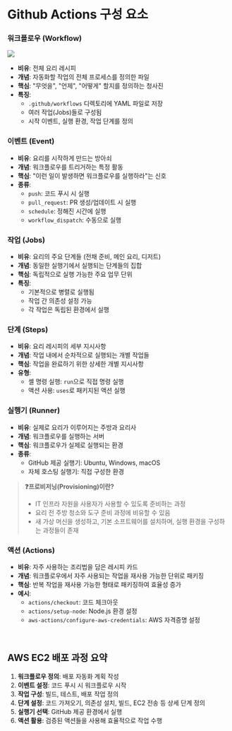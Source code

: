 # Github Actions 구성 요소
### 워크플로우 (Workflow)

<img src="https://docs.github.com/assets/cb-25535/mw-1440/images/help/actions/overview-actions-simple.webp">  

- **비유**: 전체 요리 레시피
- **개념**: 자동화할 작업의 전체 프로세스를 정의한 파일
- **핵심**: "무엇을", "언제", "어떻게" 할지를 정의하는 청사진
- **특징**:
    - `.github/workflows` 디렉토리에 YAML 파일로 저장
    - 여러 작업(Jobs)들로 구성됨
    - 시작 이벤트, 실행 환경, 작업 단계를 정의

### 이벤트 (Event)

- **비유**: 요리를 시작하게 만드는 방아쇠
- **개념**: 워크플로우를 트리거하는 특정 활동
- **핵심**: "이런 일이 발생하면 워크플로우를 실행하라"는 신호
- **종류**:
    - `push`: 코드 푸시 시 실행
    - `pull_request`: PR 생성/업데이트 시 실행
    - `schedule`: 정해진 시간에 실행
    - `workflow_dispatch`: 수동으로 실행

### 작업 (Jobs)

- **비유**: 요리의 주요 단계들 (전채 준비, 메인 요리, 디저트)
- **개념**: 동일한 실행기에서 실행되는 단계들의 집합
- **핵심**: 독립적으로 실행 가능한 주요 업무 단위
- **특징**:
    - 기본적으로 병렬로 실행됨
    - 작업 간 의존성 설정 가능
    - 각 작업은 독립된 환경에서 실행

### 단계 (Steps)

- **비유**: 요리 레시피의 세부 지시사항
- **개념**: 작업 내에서 순차적으로 실행되는 개별 작업들
- **핵심**: 작업을 완료하기 위한 상세한 개별 지시사항
- **유형**:
    - 셸 명령 실행: `run`으로 직접 명령 실행
    - 액션 사용: `uses`로 패키지된 액션 실행


### 실행기 (Runner)

- **비유**: 실제로 요리가 이루어지는 주방과 요리사
- **개념**: 워크플로우를 실행하는 서버
- **핵심**: 워크플로우가 실제로 실행되는 환경
- **종류**:
    - GitHub 제공 실행기: Ubuntu, Windows, macOS
    - 자체 호스팅 실행기: 직접 구성한 환경

> <b>❓프로비저닝(Provisioning)이란?</b>  
> - IT 인프라 자원을 사용자가 사용할 수 있도록 준비하는 과정  
> - 요리 전 주방 청소와 도구 준비 과정에 비유할 수 있음  
> - 새 가상 머신을 생성하고, 기본 소프트웨어를 설치하며, 실행 환경을 구성하는 과정들이 존재

### 액션 (Actions)

- **비유**: 자주 사용하는 조리법을 담은 레시피 카드
- **개념**: 워크플로우에서 자주 사용되는 작업을 재사용 가능한 단위로 패키징
- **핵심**: 반복 작업을 재사용 가능한 형태로 패키징하여 효율성 증가
- **예시**:
    - `actions/checkout`: 코드 체크아웃
    - `actions/setup-node`: Node.js 환경 설정
    - `aws-actions/configure-aws-credentials`: AWS 자격증명 설정

<br>

## AWS EC2 배포 과정 요약

1. **워크플로우 정의**: 배포 자동화 계획 작성
2. **이벤트 설정**: 코드 푸시 시 워크플로우 시작
3. **작업 구성**: 빌드, 테스트, 배포 작업 정의
4. **단계 설정**: 코드 가져오기, 의존성 설치, 빌드, EC2 전송 등 상세 단계 정의
5. **실행기 선택**: GitHub 제공 환경에서 실행
6. **액션 활용**: 검증된 액션들을 사용해 효율적으로 작업 수행
